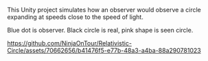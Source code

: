This Unity project simulates how an observer would observe a circle expanding at speeds close to the speed of light.

Blue dot is observer. Black circle is real, pink shape is seen circle.

https://github.com/NinjaOnTour/Relativistic-Circle/assets/70662656/b41476f5-e77b-48a3-a4ba-88a290781023

